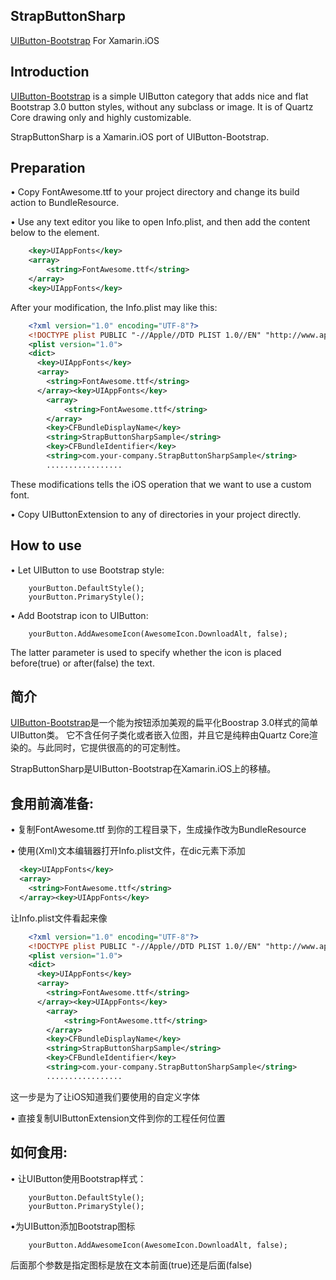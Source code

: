 ## StrapButtonSharp

[UIButton-Bootstrap](https://github.com/OskarGroth/UIButton-Bootstrap) For Xamarin.iOS 

## Introduction

[UIButton-Bootstrap](https://github.com/OskarGroth/UIButton-Bootstrap) is a simple UIButton category that adds nice and flat Bootstrap 3.0 button styles, without any subclass or image.
It is of Quartz Core drawing only and highly customizable.
	
StrapButtonSharp is a Xamarin.iOS port of UIButton-Bootstrap.

## Preparation
  • Copy FontAwesome.ttf to your project directory and change its build action to BundleResource.
  
  • Use any text editor you like to open Info.plist, and then add the content below to the <dic> element.
  
```Xml
	<key>UIAppFonts</key>
	<array>
		<string>FontAwesome.ttf</string>
	</array>
	<key>UIAppFonts</key>
 ```
After your modification, the Info.plist may like this:
```Xml
	<?xml version="1.0" encoding="UTF-8"?>
	<!DOCTYPE plist PUBLIC "-//Apple//DTD PLIST 1.0//EN" "http://www.apple.com/DTDs/PropertyList-1.0.dtd">
	<plist version="1.0">
	<dict>
	  <key>UIAppFonts</key>
	  <array>
		<string>FontAwesome.ttf</string>
	  </array><key>UIAppFonts</key>
		<array>
			<string>FontAwesome.ttf</string>
		</array>
		<key>CFBundleDisplayName</key>
		<string>StrapButtonSharpSample</string>
		<key>CFBundleIdentifier</key>
		<string>com.your-company.StrapButtonSharpSample</string>
		.................
```
 These modifications tells the iOS operation that we want to use a custom font.
	
  • Copy UIButtonExtension to any of directories in your project directly.

## How to use
  • Let UIButton to use Bootstrap style:
```CSharp
	yourButton.DefaultStyle();
	yourButton.PrimaryStyle();
```
	
  • Add Bootstrap icon to UIButton:
```CSharp
	yourButton.AddAwesomeIcon(AwesomeIcon.DownloadAlt, false);
```
The latter parameter is used to specify whether the icon is placed before(true) or after(false) the text.

## 简介
[UIButton-Bootstrap](https://github.com/OskarGroth/UIButton-Bootstrap)是一个能为按钮添加美观的扁平化Boostrap 3.0样式的简单UIButton类。
它不含任何子类化或者嵌入位图，并且它是纯粹由Quartz Core渲染的。与此同时，它提供很高的的可定制性。
	
StrapButtonSharp是UIButton-Bootstrap在Xamarin.iOS上的移植。
	
## 食用前滴准备:
  • 复制FontAwesome.ttf 到你的工程目录下，生成操作改为BundleResource
  
  • 使用(Xml)文本编辑器打开Info.plist文件，在dic元素下添加
```Xml
  <key>UIAppFonts</key>
  <array>
	<string>FontAwesome.ttf</string>
  </array><key>UIAppFonts</key>
```
让Info.plist文件看起来像
```Xml
	<?xml version="1.0" encoding="UTF-8"?>
	<!DOCTYPE plist PUBLIC "-//Apple//DTD PLIST 1.0//EN" "http://www.apple.com/DTDs/PropertyList-1.0.dtd">
	<plist version="1.0">
	<dict>
	  <key>UIAppFonts</key>
	  <array>
		<string>FontAwesome.ttf</string>
	  </array><key>UIAppFonts</key>
		<array>
			<string>FontAwesome.ttf</string>
		</array>
		<key>CFBundleDisplayName</key>
		<string>StrapButtonSharpSample</string>
		<key>CFBundleIdentifier</key>
		<string>com.your-company.StrapButtonSharpSample</string>
		.................
```
这一步是为了让iOS知道我们要使用的自定义字体
	
  • 直接复制UIButtonExtension文件到你的工程任何位置
  
## 如何食用:
   • 让UIButton使用Bootstrap样式：
```CSharp
	yourButton.DefaultStyle();
	yourButton.PrimaryStyle();
```
   
   •为UIButton添加Bootstrap图标
```CSharp
	yourButton.AddAwesomeIcon(AwesomeIcon.DownloadAlt, false);
```
后面那个参数是指定图标是放在文本前面(true)还是后面(false)
